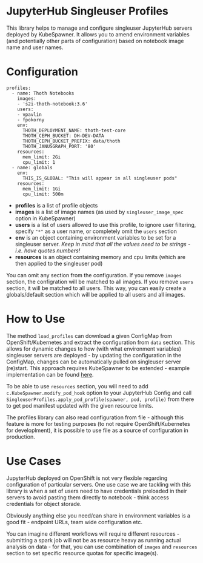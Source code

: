 # JupyterHub Singleuser Profiles

This library helps to manage and configure singleuser JupyterHub servers deployed by KubeSpawner. It allows you to amend environment variables (and potentially other parts of configuration) based on notebook image name and user names.

# Configuration

```
profiles:
  - name: Thoth Notebooks
    images:
    - 's2i-thoth-notebook:3.6'
    users:
    - vpavlin
    - fpokorny
    env:
      THOTH_DEPLOYMENT_NAME: thoth-test-core
      THOTH_CEPH_BUCKET: DH-DEV-DATA
      THOTH_CEPH_BUCKET_PREFIX: data/thoth
      THOTH_JANUSGRAPH_PORT: '80'
    resources:
      mem_limit: 2Gi
      cpu_limit: 1
  - name: globals
    env:
      THIS_IS_GLOBAL: "This will appear in all singleuser pods"
    resources:
      mem_limit: 1Gi
      cpu_limit: 500m
```

* **profiles** is a list of profile objects
* **images** is a list of image names (as used by `singleuser_image_spec` option in KubeSpawner)
* **users** is a list of users allowed to use this profile, to ignore user filtering, specify `"*"` as a user name, or completely omit the `users` section
* **env** is an object containing environment variables to be set for a singleuser server. *Keep in mind that all the values need to be strings - i.e. have quotes numbers!*
* **resources** is an object containing memory and cpu limits (which are then applied to the singleuser pod)

You can omit any section from the configuration. If you remove `images` section, the configration will be matched to all images. If you remove `users` section, it will be matched to all users. This way, you can easily create a globals/default section which will be applied to all users and all images.

# How to Use

The method `load_profiles` can download a given ConfigMap from OpenShift/Kubernetes and extract the configuration from `data` section. This allows for dynamic changes to how (with what environment variables) singleuser servers are deployed - by updating the configuration in the ConfigMap, changes can be automatically pulled on singleuser server (re)start. This approach requires KubeSpawner to be extended - example implementation can be found [here](https://github.com/AICoE/jupyterhub-ocp-oauth/blob/59d09091d725e6bc1349ffb1117d9c4cfaf6ef81/.jupyter/jupyterhub_config.py#L192-L202).

To be able to use `resources` section, you will need to add `c.KubeSpawner.modify_pod_hook` option to your JupyterHub Config and call `SingleuserProfiles.apply_pod_profile(spawner, pod, profile)` from there to get pod manifest updated with the given resource limits.

The profiles library can also read configuration from file - although this feature is more for testing purposes (to not require OpenShift/Kubernetes for developlment), it is possible to use file as a source of configuration in production.

# Use Cases

JupyterHub deployed on OpenShift is not very flexible regarding configuration of particular servers. One use case we are tackling with this library is when a set of users need to have credentials preloaded in their servers to avoid pasting them directly to notebook - think access credentials for object storade.

Obviously anything else you need/can share in environment variables is a good fit - endpoint URLs, team wide configuration etc.

You can imagine different workflows will require different resources - submitting a spark job will not be as resource heavy as running actual analysis on data - for that, you can use combination of `images` and `resources` section to set specific resource quotas for specific image(s).